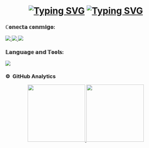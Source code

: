<div align="center">
<h1 align="center">
    <a href="https://git.io/typing-svg"><img src="https://readme-typing-svg.herokuapp.com?font=Press+Start+2P&pause=1000&color=E70000&random=false&width=435&lines=Hola%2C+soy+Miguel+Sanz" alt="Typing SVG" /></a>
    <a href="https://git.io/typing-svg"><img src="https://readme-typing-svg.herokuapp.com?font=Press+Start+2P&pause=1000&color=E000000&random=false&width=435&lines=%F0%9F%A6%89" alt="Typing SVG" /></a>
</h1>
</div>

<!--

Here are some ideas to get you started:

- 🔭 I’m currently working on ...
- 🌱 I’m currently learning ...
- 👯 I’m looking to collaborate on ...
- 🤔 I’m looking for help with ...
- 💬 Ask me about ...
- 📫 How to reach me: ...
- 😄 Pronouns: ...
- ⚡ Fun fact: ...
-->


<h3 align="left">ℂ𝕠𝕟𝕖𝕔𝕥𝕒 𝕔𝕠𝕟𝕞𝕚𝕘𝕠:</h3>
<p align="left">
  <a href="enlace_discord">
    <img src="https://skillicons.dev/icons?i=discord" />
  </a>
  <a href="https://www.instagram.com/__ssanzz__/">
    <img src="https://skillicons.dev/icons?i=instagram" />
  </a>
  <a href="https://www.linkedin.com/in/miguel-sanz-56a402273/">
    <img src="https://skillicons.dev/icons?i=linkedin" />
  </a>
</p>



<h3 align="left">𝕃𝕒𝕟𝕘𝕦𝕒𝕘𝕖 𝕒𝕟𝕕 𝕋𝕠𝕠𝕝𝕤:</h3>
<p align="left">
  <a href="https://skillicons.dev">
    <img src="https://skillicons.dev/icons?i=java,php,css,html,js,nodejs,mysql,ps,git,github,docker,eclipse,vscode,au,linux,ai&perline=12" />
  </a>
</p>



### ⚙️ &nbsp;GitHub Analytics

<p align="center">
<a href="https://github.com/Miguel-Sanz">
  <img height="180em" src="https://github-readme-stats-eight-theta.vercel.app/api?username=Miguel-Sanz&show_icons=true&theme=algolia&include_all_commits=true&count_private=true"/>
  <img height="180em" src="https://github-readme-stats-eight-theta.vercel.app/api/top-langs/?username=Miguel-Sanz&layout=compact&langs_count=8&theme=algolia"/>
</a>
</p>
